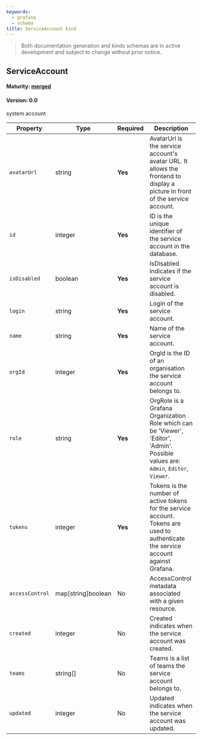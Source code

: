 ```yaml
---
keywords:
  - grafana
  - schema
title: ServiceAccount kind
---
```

> Both documentation generation and kinds schemas are in active development and subject to change without prior notice.

## ServiceAccount

#### Maturity: [merged](../../../maturity/#merged)
#### Version: 0.0

system account

| Property        | Type               | Required | Description                                                                                                                             |
|-----------------|--------------------|----------|-----------------------------------------------------------------------------------------------------------------------------------------|
| `avatarUrl`     | string             | **Yes**  | AvatarUrl is the service account's avatar URL. It allows the frontend to display a picture in front<br/>of the service account.         |
| `id`            | integer            | **Yes**  | ID is the unique identifier of the service account in the database.                                                                     |
| `isDisabled`    | boolean            | **Yes**  | IsDisabled indicates if the service account is disabled.                                                                                |
| `login`         | string             | **Yes**  | Login of the service account.                                                                                                           |
| `name`          | string             | **Yes**  | Name of the service account.                                                                                                            |
| `orgId`         | integer            | **Yes**  | OrgId is the ID of an organisation the service account belongs to.                                                                      |
| `role`          | string             | **Yes**  | OrgRole is a Grafana Organization Role which can be 'Viewer', 'Editor', 'Admin'.<br/>Possible values are: `Admin`, `Editor`, `Viewer`.  |
| `tokens`        | integer            | **Yes**  | Tokens is the number of active tokens for the service account.<br/>Tokens are used to authenticate the service account against Grafana. |
| `accessControl` | map[string]boolean | No       | AccessControl metadata associated with a given resource.                                                                                |
| `created`       | integer            | No       | Created indicates when the service account was created.                                                                                 |
| `teams`         | string[]           | No       | Teams is a list of teams the service account belongs to.                                                                                |
| `updated`       | integer            | No       | Updated indicates when the service account was updated.                                                                                 |


